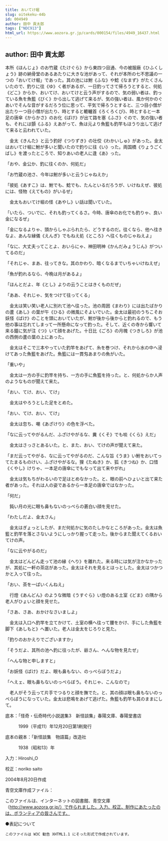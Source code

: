 ```yaml
---
title: おいてけ堀
slug: oitekeku-44b
id: 004949
author: 田中 貢太郎
tags: ["NDC913"]
html_url: https://www.aozora.gr.jp/cards/000154/files/4949_16437.html
---
```


## author: 田中 貢太郎

本所《ほんじょ》のお竹蔵《たけぐら》から東四つ目通、今の被服廠《ひふくしょう》跡の納骨堂のあるあたりに大きな池があって、それが本所の七不思議の一つの「おいてけ堀」であった。其の池には鮒《ふな》や鯰《なまず》がたくさんいたので、釣りに往《ゆ》く者があるが、一日釣ってさて帰ろうとすると、何処《どこ》からか、おいてけ、おいてけと云う声がするので、気の弱い者は、釣っている魚を魚籃《びく》から出して逃げて来るが、気の強い者は、風か何かのぐあいでそんな音がするだろう位に思って、平気で帰ろうとすると、三つ目小僧が出たり一つ目小僧が出たり、時とすると轆轤首《ろくろくび》、時とすると一本足の唐傘《からかさ》のお化《ばけ》が出て路を塞《ふさ》ぐので、気の強い者も、それには顫《ふる》えあがって、魚は元より魚籃も釣竿もほうり出して逃げて来ると云われていた。

　金太《きんた》と云う釣好《つりずき》の壮佼《わかいしゅ》があった。金太はおいてけ堀に鮒が多いと聞いたので釣りに往《い》った。両国橋《りょうごくばし》を渡ったところで、知りあいの老人に逢《あ》った。

「おや、金公か、釣に往くのか、何処だ」

「お竹蔵の池さ、今年は鮒が多いと云うじゃねえか」

「彼処《あすこ》は、鮒でも、鯰でも、たんといるだろうが、いけねえぜ、彼処には、怪物《えてもの》がいるぜ」

　金太もおいてけ堀の怪《あやし》い話は聞いていた。

「いたら、ついでに、それも釣ってくるさ。今時、唐傘のお化でも釣りゃ、良い金になるぜ」

「金になるよりゃ、頭からしゃぶられたら、どうするのだ。往くなら、他へ往きなよ、あんな縁儀《えんぎ》でもねえ処《ところ》へ往くものじゃねえよ」

「なに、大丈夫ってことよ、おいらにゃ、神田明神《かんだみょうじん》がついてるのだ」

「それじゃ、まあ、往ってきな。其のかわり、暗くなるまでいちゃいけねえぜ」

「魚が釣れるなら、今晩は月があるよ」

「ほんとだよ、年《とし》よりの云うことはきくものだぜ」

「ああ、それじゃ、気をつけて往ってくる」

　金太は笑い笑い老人に別れて池へ往った。池の周囲《まわり》には出たばかりの蘆《あし》の葉が午《ひる》の微風にそよいでいた。金太は最初のうちこそお妖怪《ばけ》のことを頭においていたが、鮒が後から後からと釣れるので、もう他の事は忘れてしまって一所懸命になって釣った。そして、近くの寺から響いて来る鐘に気が注《つ》いて顔をあげた。十日比《ごろ》の月魄《つきしろ》が池の西側の蘆の葉の上にあった。

　金太はそこで三本やっていた釣竿をあげて、糸を巻つけ、それから水の中へ浸けてあった魚籃をあげた。魚籃には一貫匁あまりの魚がいた。

「重いや」

　金太は一方の手に釣竿を持ち、一方の手に魚籃を持った。と、何処からか人声のようなものが聞えて来た。

「おい、てけ、おい、てけ」

　金太はやろうとした足をとめた。

「おい、てけ、おい、てけ」

　金太は忽ち、嘲《あざけり》の色を浮べた。

「なに云ってやがるんだ、ふざけやがるな、糞《くそ》でも啖《くら》えだ」

　金太はさっさとあるいた。と、また、おい、てけの声が聞えて来た。

「まだ云ってやがる、なに云ってやがるのだ、こんな旨《うま》い鮒をおいてってたまるものけい、ふざけやがるな。狸《たぬき》か、狐《きつね》か、口惜《くやし》けりゃ、一本足の唐傘にでもなって出て来やがれ」

　金太は気もちがわるいので足はとめなかった。と、眼の前へひょいと出て来た者があった。それは人の姿であるから一本足の唐傘ではなかった。

「何だ」

　鈍い月の光に眼も鼻もないのっぺらの蒼白い顔を見せた。

「わたしだよ、金太さん」

　金太はぎょっとしたが、まだ何処かに気のたしかなところがあった。金太は魚籃と釣竿を落とさないようにしっかり握って走った。後からまた聞えてくるおいてけの声。

「なに云やがるのだ」

　金太はどんどん走って池の縁《へり》を離れた。来る時には気が注かなかったが、其処に一軒の茶店があった。金太はそれを見るとほっとした。金太はつかつかと入って往った。

「おい、茶を一ぱいくんねえ」

　行燈《あんどん》のような微暗《うすぐら》い燈のある土室《どま》の隅から老人がひょいと顔を見せた。

「さあ、さあ、おかけなさいましよ」

　金太は入口へ釣竿を立てかけて、土室の横へ往って腰をかけ、手にした魚籃を脚下《あしもと》へ置いた。老人は金太をじろりと見た。

「釣りのおかえりでございますか」

「そうだよ、其所の池へ釣に往ったが、爺さん、へんな物を見たぜ」

「へんな物と申しますと」

「お妖怪《ばけ》だよ、眼も鼻もない、のっぺらぼうだよ」

「へえェ、眼も鼻もないのっぺらぼう。それじゃ、こんなので」

　老人がそう云って片手でつるりと顔を撫でた。と、其の顔は眼も鼻もないのっぺらぼうになっていた。金太は悲鳴をあげて逃げた。魚籃も釣竿も其のままにして。













底本：「怪奇・伝奇時代小説選集3　新怪談集」春陽文庫、春陽堂書店


　　　1999（平成11）年12月20日第1刷発行

底本の親本：「新怪談集　物語篇」改造社

　　　1938（昭和13）年

入力：Hiroshi_O

校正：noriko saito

2004年8月20日作成

青空文庫作成ファイル：

このファイルは、インターネットの図書館、青空文庫（http://www.aozora.gr.jp/）で作られました。入力、校正、制作にあたったのは、ボランティアの皆さんです。











●表記について


	このファイルは W3C 勧告 XHTML1.1 にそった形式で作成されています。